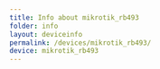 ```yaml
---
title: Info about mikrotik_rb493
folder: info
layout: deviceinfo
permalink: /devices/mikrotik_rb493/
device: mikrotik_rb493
---
```

